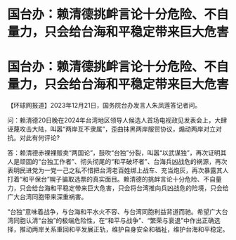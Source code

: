 # 国台办：赖清德挑衅言论十分危险、不自量力，只会给台海和平稳定带来巨大危害

# 国台办：赖清德挑衅言论十分危险、不自量力，只会给台海和平稳定带来巨大危害

【环球网报道】2023年12月21日，国务院台办发言人朱凤莲答记者问。

问：赖清德20日晚在2024年台湾地区领导人候选人首场电视政见发表会上，大肆诬蔑攻击大陆，叫嚣“两岸互不隶属”，歪曲抹黑两岸服贸协议，煽动两岸对立对抗。对此有何评论?

答：赖清德赤裸裸贩卖“两国论”，鼓吹“台独”分裂，叫嚣“以武谋独”，再次证明其人是顽固的“台独工作者”、彻头彻尾的“和平破坏者”、台海兵凶战危的祸源，再次表明民进党为一党一己之私不惜把台湾老百姓绑上战车、充当炮灰，再次暴露其人打着“和平保台”幌子骗取选票的真实面目。赖清德的挑衅言论十分危险、不自量力，只会给台海和平稳定带来巨大危害，只会将台湾推向兵凶战危的险境，只会给广大台湾同胞带来深重祸害。

“台独”意味着战争，与台海和平水火不容、与台湾同胞利益背道而驰。希望广大台湾同胞认清“台独”的极端危险性，在“和平与战争”、“繁荣与衰退”中作出正确选择，推动两岸关系重回和平发展正轨，维护自身安全和福祉，维护台海和平稳定。

